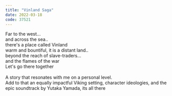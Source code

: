 ```yaml
---
title: "Vinland Saga"
date: 2022-03-18
code: 37521
---
```

Far to the west...<br>
and across the sea..<br>
there's a place called Vinland<br>
warm and bountiful, it is a distant land..<br>
beyond the reach of slave-traders...<br>
and the flames of the war<br>
Let's go there together
<br><br>
A story that resonates with me on a personal level.
<br>
Add to that an equally impactful Viking setting, character ideologies, and the epic soundtrack by Yutaka Yamada, its all there
